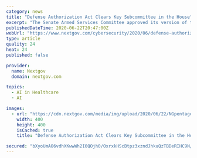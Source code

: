 ```yaml
---
category: news
title: "Defense Authorization Act Clears Key Subcommittee in the House"
excerpt: "The Senate Armed Services Committee approved its version of the new National Defense Authorization Act with language calling for a study on the benefits of the role, rather than for the position to be established,"
publishedDateTime: 2020-06-22T20:47:00Z
webUrl: "https://www.nextgov.com/cybersecurity/2020/06/defense-authorization-act-clears-key-subcommittee-house/166335/"
type: article
quality: 24
heat: 24
published: false

provider:
  name: Nextgov
  domain: nextgov.com

topics:
  - AI in Healthcare
  - AI

images:
  - url: "https://cdn.nextgov.com/media/img/upload/2020/06/22/NGpentagon20200622/open-graph.jpg"
    width: 400
    height: 400
    isCached: true
    title: "Defense Authorization Act Clears Key Subcommittee in the House"

secured: "bXyoUmAO6vdhXKwwWh2I0QOjh0/OxrxkHScBtpz3xzndJhkuQzTBDeRIHC9N/kvMwDGFej0/qVcbXUYvLlNXTNd6FR1Un0Ib1PXJRXbo7B6ENtOqZJ0Kp6y9hgBxVdTHQNz7P8w1pknbkKb+MjjKZW2pWIW47MPE9NBGpllmoLNH1z1z2CSwT16R4Iv+2CM7S9HVdDkWZf6jHd5ycj1u1uRY/kEs27js9ZWPVXJKDMUaGXYcKR8GDCmZ83PHuwan5CaqjjGFczo/nQdRLoc8oZ/ZNGOjHdz1FlvRLPtYrQ+NXy6AVamlXwjmrcGZgvwWu/rzuqRdmssvoJJm4H38hQ==;rXWsdcKsUnq1tDbKWR4ZfQ=="
---
```


